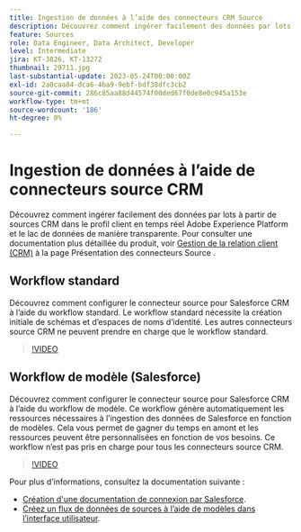 ```yaml
---
title: Ingestion de données à l’aide des connecteurs CRM Source
description: Découvrez comment ingérer facilement des données par lots à partir de sources CRM dans le profil client en temps réel Adobe Experience Platform et le lac de données de manière transparente.
feature: Sources
role: Data Engineer, Data Architect, Developer
level: Intermediate
jira: KT-3826, KT-13272
thumbnail: 29711.jpg
last-substantial-update: 2023-05-24T00:00:00Z
exl-id: 2a0caa84-dca6-4ba9-9ebf-bdf38dfc3cb2
source-git-commit: 286c85aa88d44574f00ded67f0de8e0c945a153e
workflow-type: tm+mt
source-wordcount: '186'
ht-degree: 0%

---
```


# Ingestion de données à l’aide de connecteurs source CRM

Découvrez comment ingérer facilement des données par lots à partir de sources CRM dans le profil client en temps réel Adobe Experience Platform et le lac de données de manière transparente. Pour consulter une documentation plus détaillée du produit, voir [Gestion de la relation client (CRM)](https://experienceleague.adobe.com/docs/experience-platform/sources/home.html?lang=fr#access-control-for-sources-in-data-ingestion) à la page Présentation des connecteurs Source .

## Workflow standard

Découvrez comment configurer le connecteur source pour Salesforce CRM à l’aide du workflow standard. Le workflow standard nécessite la création initiale de schémas et d’espaces de noms d’identité. Les autres connecteurs source CRM ne peuvent prendre en charge que le workflow standard.

>[!VIDEO](https://video.tv.adobe.com/v/33160?learn=on&enablevpops&captions=fre_fr)

## Workflow de modèle (Salesforce)

Découvrez comment configurer le connecteur source pour Salesforce CRM à l’aide du workflow de modèle. Ce workflow génère automatiquement les ressources nécessaires à l’ingestion des données de Salesforce en fonction de modèles. Cela vous permet de gagner du temps en amont et les ressources peuvent être personnalisées en fonction de vos besoins. Ce workflow n’est pas pris en charge pour tous les connecteurs source CRM.

>[!VIDEO](https://video.tv.adobe.com/v/3453325?learn=on&enablevpops&captions=fre_fr)

Pour plus d’informations, consultez la documentation suivante :
* [Création d&#39;une documentation de connexion par Salesforce](https://experienceleague.adobe.com/docs/experience-platform/sources/ui-tutorials/create/crm/salesforce.html?lang=fr).
* [Créez un flux de données de sources à l’aide de modèles dans l’interface utilisateur](https://experienceleague.adobe.com/docs/experience-platform/sources/ui-tutorials/templates.html?lang=fr#).

